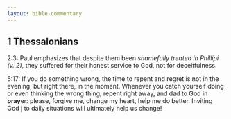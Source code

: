 ```yaml
---
layout: bible-commentary
---
```


## 1 Thessalonians

2:3: Paul emphasizes that despite them been *shamefully treated in Phillipi (v. 2),* they suffered for their honest service to God, not for deceitfulness.

5:17: If you do something wrong, the time to repent and regret is not in the evening, but right there, in the moment. Whenever you catch yourself doing or even thinking the wrong thing, repent right away, and dad to God in **pray**er: please, forgive me, change my heart, help me do better. Inviting God j to daily situations will ultimately help us change!
